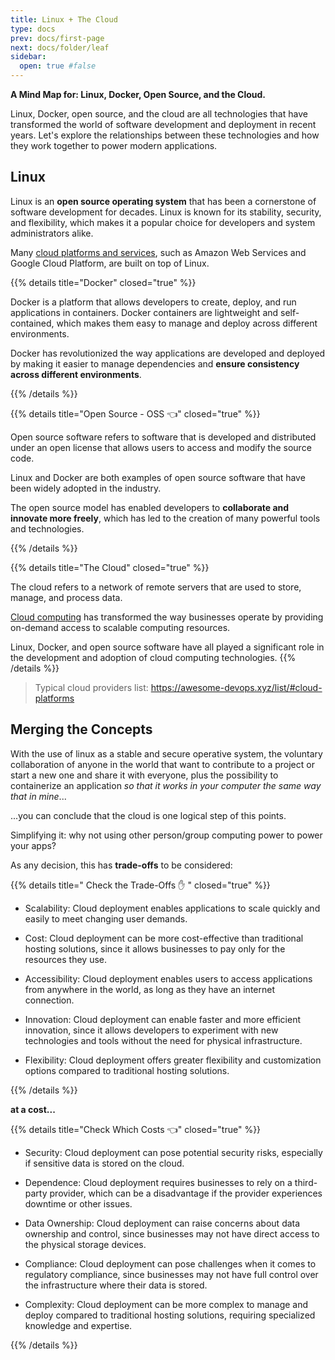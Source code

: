 ```yaml
---
title: Linux + The Cloud 
type: docs
prev: docs/first-page
next: docs/folder/leaf
sidebar:
  open: true #false
---
```


**A Mind Map for: Linux, Docker, Open Source, and the Cloud.**

Linux, Docker, open source, and the cloud are all technologies that have transformed the world of software development and deployment in recent years. Let's explore the relationships between these technologies and how they work together to power modern applications.

## Linux

Linux is an **open source operating system** that has been a cornerstone of software development for decades. Linux is known for its stability, security, and flexibility, which makes it a popular choice for developers and system administrators alike.

Many [cloud platforms and services](https://jalcocert.github.io/Linux/docs/linux__cloud/cloud/), such as Amazon Web Services and Google Cloud Platform, are built on top of Linux.

{{% details title="Docker" closed="true" %}}

Docker is a platform that allows developers to create, deploy, and run applications in containers. Docker containers are lightweight and self-contained, which makes them easy to manage and deploy across different environments. 

Docker has revolutionized the way applications are developed and deployed by making it easier to manage dependencies and **ensure consistency across different environments**.

{{% /details %}}


{{% details title="Open Source - OSS 👈" closed="true" %}}

Open source software refers to software that is developed and distributed under an open license that allows users to access and modify the source code.

Linux and Docker are both examples of open source software that have been widely adopted in the industry.

The open source model has enabled developers to **collaborate and innovate more freely**, which has led to the creation of many powerful tools and technologies.

{{% /details %}}

{{% details title="The Cloud" closed="true" %}}

The cloud refers to a network of remote servers that are used to store, manage, and process data.

[Cloud computing](https://jalcocert.github.io/Linux/docs/linux__cloud/cloud/) has transformed the way businesses operate by providing on-demand access to scalable computing resources.

Linux, Docker, and open source software have all played a significant role in the development and adoption of cloud computing technologies.
{{% /details %}}

> Typical cloud providers list: <https://awesome-devops.xyz/list/#cloud-platforms>

## Merging the Concepts

With the use of linux as a stable and secure operative system, the voluntary collaboration of anyone in the world that want to contribute to a project or start a new one and share it with everyone, plus the possibility to containerize an application *so that it works in your computer the same way that in mine*...

...you can conclude that the cloud is one logical step of this points.

Simplifying it: why not using other person/group computing power to power your apps?

As any decision, this has **trade-offs** to be considered: 


 {{% details title=" Check the Trade-Offs ✋ " closed="true" %}}

* Scalability: Cloud deployment enables applications to scale quickly and easily to meet changing user demands.

* Cost: Cloud deployment can be more cost-effective than traditional hosting solutions, since it allows businesses to pay only for the resources they use.

* Accessibility: Cloud deployment enables users to access applications from anywhere in the world, as long as they have an internet connection.

* Innovation: Cloud deployment can enable faster and more efficient innovation, since it allows developers to experiment with new technologies and tools without the need for physical infrastructure.

* Flexibility: Cloud deployment offers greater flexibility and customization options compared to traditional hosting solutions.


{{% /details %}}

**at a cost...**

{{% details title="Check Which Costs 👈" closed="true" %}}

* Security: Cloud deployment can pose potential security risks, especially if sensitive data is stored on the cloud.

* Dependence: Cloud deployment requires businesses to rely on a third-party provider, which can be a disadvantage if the provider experiences downtime or other issues.

* Data Ownership: Cloud deployment can raise concerns about data ownership and control, since businesses may not have direct access to the physical storage devices.

* Compliance: Cloud deployment can pose challenges when it comes to regulatory compliance, since businesses may not have full control over the infrastructure where their data is stored.

* Complexity: Cloud deployment can be more complex to manage and deploy compared to traditional hosting solutions, requiring specialized knowledge and expertise.


{{% /details %}}